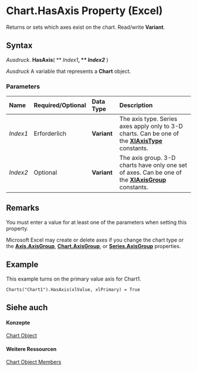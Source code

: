 
# Chart.HasAxis Property (Excel)

Returns or sets which axes exist on the chart. Read/write  **Variant**.


## Syntax

 _Ausdruck_. **HasAxis**( ** _Index1_**, ** _Index2_** )

 _Ausdruck_ A variable that represents a **Chart** object.


### Parameters



|**Name**|**Required/Optional**|**Data Type**|**Description**|
|:-----|:-----|:-----|:-----|
| _Index1_|Erforderlich|**Variant**|The axis type. Series axes apply only to 3-D charts. Can be one of the  **[XlAxisType](4c8654a8-2268-3c1d-ea24-6c79153a69ec.md)** constants.|
| _Index2_|Optional|**Variant**|The axis group. 3-D charts have only one set of axes. Can be one of the  **[XlAxisGroup](30e0b817-547f-70f8-6e27-4a14031d1d79.md)** constants.|

## Remarks

You must enter a value for at least one of the parameters when setting this property.

Microsoft Excel may create or delete axes if you change the chart type or the  **[Axis.AxisGroup](daf04d13-4bb3-1282-55ee-dacf3ab76020.md)**, **[Chart.AxisGroup](2fa4488c-6a50-9aac-affe-a6f2b8afa62e.md)**, or **[Series.AxisGroup](0d5c9331-667a-e3d2-ff33-3ff353bd4c8d.md)** properties.


## Example

This example turns on the primary value axis for Chart1.


```
Charts("Chart1").HasAxis(xlValue, xlPrimary) = True
```


## Siehe auch


#### Konzepte


[Chart Object](179c32ce-49bd-6f36-ea12-89fb5443f3ea.md)
#### Weitere Ressourcen


[Chart Object Members](http://msdn.microsoft.com/library/a3f8ac44-02d6-6f3f-b5e0-23f4bd5d6baf%28Office.15%29.aspx)